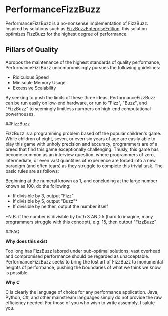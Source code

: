 # PerformanceFizzBuzz

PerformanceFizzBuzz is a no-nonsense implementation of FizzBuzz. Inspired by solutions such as <a href="https://github.com/EnterpriseQualityCoding/FizzBuzzEnterpriseEdition">FizzBuzzEntepriseEdition</a>, this solution optimizes FizzBuzz for the highest degree of performance.

## Pillars of Quality

Apropos the maintenance of the highest standards of quality performance, PerformanceFizzBuzz uncompromisingly pursues the following guidelines:
* Ridiculous Speed
* Miniscule Memory Usage
* Excessive Scalability

By seeking to push the limits of these three ideas, PerformanceFizzBuzz can be run easily on low-end hardware, or run to "Fizz", "Buzz", and "FizzBuzz" to seemingly limitless numbers on high-end computational powerhouses.

##FizzBuzz

FizzBuzz is a programming problem based off the popular children's game. While children of eight, seven, or even six years of age are easily able to play this game with unholy precision and accuracy, programmers are of a breed that find this game exceptionally challenging. Thusly, this game has become common as an interview question, where programmers of zero, intermediate, or even vast quantities of experience are forced into a new paradigm (and often tears) as they struggle to complete this trivial task. The basic rules are as follows:

Beginning at the numeral known as 1, and concluding at the large number known as 100, do the following:
* If divisible by 3, output "Fizz"
* If divisible by 5, output "Buzz"*
* If divisible by neither, output the number itself

*N.B. if the number is divisible by both 3 AND 5 (hard to imagine, many programmers struggle with this concept), e.g. 15, then output "FizzBuzz"

##FAQ 

**Why does this exist**

Too long has FizzBuzz labored under sub-optimal solutions; vast overhead and compromised performance should be regarded as unacceptable. PerformanceFizzBuzz seeks to bring the lost art of FizzBuzz to monumental heights of performance, pushing the boundaries of what we think we know is possible.

**Why C**

C is clearly the language of choice for any performance application. Java, Python, C#, and other mainstream languages simply do not provide the raw efficiency needed. For those of you who wish to write assembly, I salute you.
